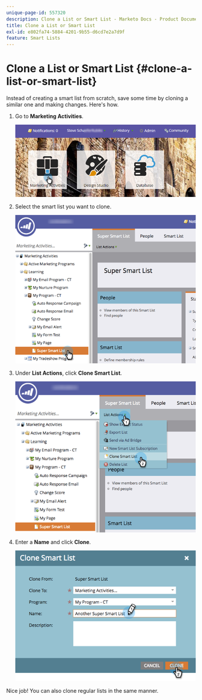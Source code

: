 ```yaml
---
unique-page-id: 557320
description: Clone a List or Smart List - Marketo Docs - Product Documentation
title: Clone a List or Smart List
exl-id: e802fa74-5884-4201-9b55-d6cd7e2a7d9f
feature: Smart Lists
---
```

# Clone a List or Smart List {#clone-a-list-or-smart-list}

Instead of creating a smart list from scratch, save some time by cloning a similar one and making changes. Here's how.

1. Go to **Marketing Activities**.

   ![](assets/login-marketing-activities.png)

1. Select the smart list you want to clone.

   ![](assets/smartlist-find.png)

1. Under **List Actions**, click **Clone Smart List**.

   ![](assets/clonesmartlist-hands.png)

1. Enter a **Name** and click **Clone**.

   ![](assets/supersmartlist-clonewindow.png)

Nice job! You can also clone regular lists in the same manner.
